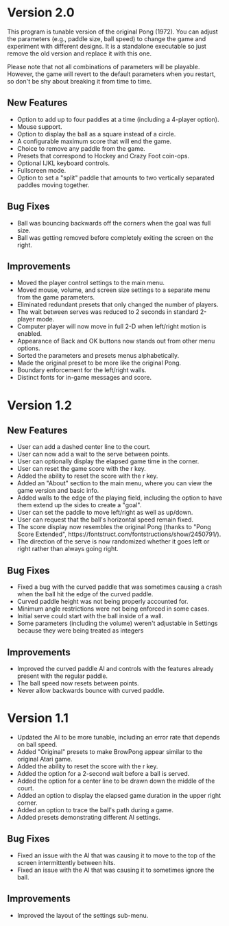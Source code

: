 <h1>Version 2.0</h1>

<p>This program is tunable version of the original Pong (1972). You can adjust the parameters (e.g., paddle size, ball speed) to change the game and experiment with different designs. It is a standalone executable so just remove the old version and replace it with this one.</p>

<p>Please note that not all combinations of parameters will be playable. However, the game will revert to the default parameters when you restart, so don't be shy about breaking it from time to time.</p>

<h2>New Features</h2>

<ul>
<li>Option to add up to four paddles at a time (including a 4-player option).</li>
<li>Mouse support.</li>
<li>Option to display the ball as a square instead of a circle.</li>
<li>A configurable maximum score that will end the game.</li>
<li>Choice to remove any paddle from the game. </li>
<li>Presets that correspond to Hockey and Crazy Foot coin-ops.</li>
<li>Optional IJKL keyboard controls.</li>
<li>Fullscreen mode.</li>
<li>Option to set a "split" paddle that amounts to two vertically separated paddles moving together.</li>
</ul>
<h2>Bug Fixes</h2>
<ul>
<li>Ball was bouncing backwards off the corners when the goal was full size. </li>
<li>Ball was getting removed before completely exiting the screen on the right.</li>
</ul>

<h2>Improvements</h2>
<ul>
<li>Moved the player control settings to the main menu.</li>
<li>Moved mouse, volume, and screen size settings to a separate menu from the game parameters.</li>
<li>Eliminated redundant presets that only changed the number of players.</li>
<li>The wait between serves was reduced to 2 seconds in standard 2-player mode.</li>
<li>Computer player will now move in full 2-D when left/right motion is enabled.</li>
<li>Appearance of Back and OK buttons now stands out from other menu options.</li>
<li>Sorted the parameters and presets menus alphabetically.</li>
<li>Made the original preset to be more like the original Pong.</li>
<li>Boundary enforcement for the left/right walls.</li>
<li>Distinct fonts for in-game messages and score.</li>
</ul>

<h1>Version 1.2</h1>


<h2>New Features</h2>

<ul>
<li>User can add a dashed center line to the court.</li>
<li>User can now add a wait to the serve between points.</li>
<li>User can optionally display the elapsed game time in the corner.</li>
<li>User can reset the game score with the r key.</li>
<li>Added the ability to reset the score with the r key.</li>
<li>Added an "About" section to the main menu, where you can view the game version and basic info.</li>
<li>Added walls to the edge of the playing field, including the option to have them extend up the sides to create a "goal".</li>
<li>User can set the paddle to move left/right as well as up/down.</li>
<li>User can request that the ball's horizontal speed remain fixed.</li>
<li>The score display now resembles the original Pong (thanks to "Pong Score Extended", https://fontstruct.com/fontstructions/show/2450791/).</li>
<li>The direction of the serve is now randomized whether it goes left or right rather than always going right.</li>
</ul>
<h2>Bug Fixes</h2>
<ul>
<li>Fixed a bug with the curved paddle that was sometimes causing a crash when the ball hit the edge of the curved paddle.</li>
<li>Curved paddle height was not being properly accounted for.</li>
<li>Minimum angle restrictions were not being enforced in some cases.</li>
<li>Initial serve could start with the ball inside of a wall.</li>
<li>Some parameters (including the volume) weren't adjustable in Settings because they were being treated as integers</li>
</ul>
<h2>Improvements</h2>
<ul>
<li>Improved the curved paddle AI and controls with the features already present with the regular paddle.</li>
<li>The ball speed now resets between points.</li>
<li>Never allow backwards bounce with curved paddle. </li>
</ul>

<h1>Version 1.1</h1>

<ul>
<li>Updated the AI to be more tunable, including an error rate that depends on ball speed.</li>
<li>Added "Original" presets to make BrowPong appear similar to the original Atari game.</li>
<li>Added the ability to reset the score with the r key.</li>
<li>Added the option for a 2-second wait before a ball is served.</li>
<li>Added the option for a center line to be drawn down the middle of the court.</li>
<li>Added an option to display the elapsed game duration in the upper right corner.</li>
<li>Added an option to trace the ball's path during a game.</li>
<li>Added presets demonstrating different AI settings.</li>
</ul>
<h2>Bug Fixes</h2>
<ul>
<li>Fixed an issue with the AI that was causing it to move to the top of the screen intermittently between hits.</li>
<li>Fixed an issue with the AI that was causing it to sometimes ignore the ball.</li>
</ul>
<h2>Improvements</h2>
<ul>
<li>Improved the layout of the settings sub-menu.</li>
</ul>
